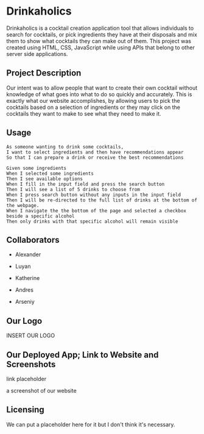 # Drinkaholics 

Drinkaholics is a cocktail creation application tool that allows individuals to search for cocktails, or pick ingredients they have at their disposals and mix them to show what cocktails they can make out of them. This project was created using HTML, CSS, JavaScript while using APIs that belong to other server side applications. 

## Project Description    

Our intent was to allow people that want to create their own cocktail without knowledge of what goes into what to do so quickly and accurately. This is exactly what our website accomplishes, by allowing users to pick the cocktails based on a selection of ingredients or they may click on the cocktails they want to make to see what they need to make it. 

## Usage

```
As someone wanting to drink some cocktails,
I want to select ingredients and then have recommendations appear
So that I can prepare a drink or receive the best recommendations
```
```
Given some ingredients
When I selected some ingredients
Then I see available options
When I fill in the input field and press the search button
Then I will see a list of 5 drinks to choose from
When I press search button without any inputs in the input field
Then I will be re-directed to the full list of drinks at the bottom of the webpage.
When I navigate the the bottom of the page and selected a checkbox beside a specific alcohol
Then only drinks with that specific alcohol will remain visible
```



<!--
**Drinkaholics/Drinkaholics** is a ✨ _special_ ✨ repository because its `README.md` (this file) appears on your GitHub profile.

Here are some ideas to get you started:

- 🔭 I’m currently working on ...
- 👯 I’m looking to collaborate on ...
- 🤔 I’m looking for help with ...
- 💬 Ask me about ...
-->

## Collaborators 

* Alexander

* Luyan 

* Katherine

* Andres

* Arseniy 

## Our Logo

INSERT OUR LOGO 

## Our Deployed App; Link to Website and Screenshots

link placeholder

a screenshot of our website


## Licensing 
We can put a placeholder here for it but I don't think it's necessary.